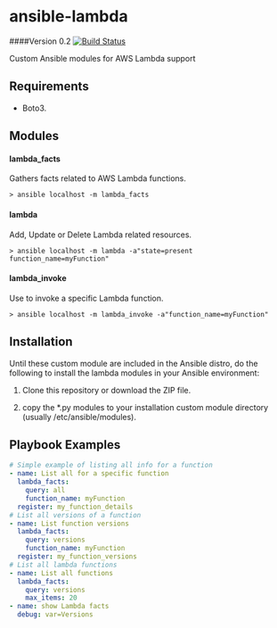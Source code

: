 # ansible-lambda
####Version 0.2 [![Build Status](https://travis-ci.org/pjodouin/ansible-lambda.svg)](https://travis-ci.org/pjodouin/ansible-lambda)

Custom Ansible modules for AWS Lambda support

## Requirements
- Boto3.

## Modules

#### lambda_facts
Gathers facts related to AWS Lambda functions.

`> ansible localhost -m lambda_facts`

#### lambda
Add, Update or Delete Lambda related resources.

`> ansible localhost -m lambda -a"state=present function_name=myFunction"`

#### lambda_invoke
Use to invoke a specific Lambda function.

`> ansible localhost -m lambda_invoke -a"function_name=myFunction"`


## Installation

Until these custom module are included in the Ansible distro, do the following to install the lambda modules in your Ansible environment:

1. Clone this repository or download the ZIP file.

2. copy the *.py modules to your installation custom module directory (usually /etc/ansible/modules).





## Playbook Examples

```yaml
# Simple example of listing all info for a function
- name: List all for a specific function
  lambda_facts:
    query: all
    function_name: myFunction
  register: my_function_details
# List all versions of a function
- name: List function versions
  lambda_facts:
    query: versions
    function_name: myFunction
  register: my_function_versions
# List all lambda functions
- name: List all functions
  lambda_facts:
    query: versions
    max_items: 20
- name: show Lambda facts
  debug: var=Versions
```

